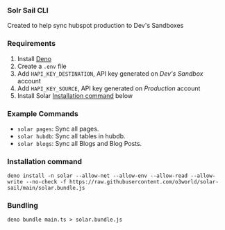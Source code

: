 ### Solr Sail CLI

Created to help sync hubspot production to Dev's Sandboxes

### Requirements

1. Install [Deno](https://deno.land/#installation)
2. Create a `.env` file
3. Add `HAPI_KEY_DESTINATION`, API key generated on *Dev's Sandbox* account
4. Add `HAPI_KEY_SOURCE`, API key generated on *Production* account
5. Install Solar [Installation command](https://github.com/o3world/solar-sail#installation-command) below

### Example Commands

* `solar pages`: Sync all pages.
* `solar hubdb`: Sync all tables in hubdb.
* `solar blogs`: Sync all Blogs and Blog Posts.

### Installation command

`deno install -n solar --allow-net --allow-env --allow-read --allow-write --no-check -f https://raw.githubusercontent.com/o3world/solar-sail/main/solar.bundle.js`

### Bundling

`deno bundle main.ts > solar.bundle.js`